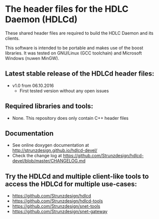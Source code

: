 # The header files for the HDLC Daemon (HDLCd)
These shared header files are required to build the HDLC Daemon and its clients.

This software is intended to be portable and makes use of the boost libraries. It was tested on GNU/Linux (GCC toolchain)
and Microsoft Windows (nuwen MinGW).

## Latest stable release of the HDLCd header files:
- v1.0 from 06.10.2016
  - First tested version without any open issues

## Required libraries and tools:
- None. This repository does only contain C++ header files

## Documentation
- See online doxygen documentation at http://strunzdesign.github.io/hdlcd-devel/
- Check the change log at https://github.com/Strunzdesign/hdlcd-devel/blob/master/CHANGELOG.md

## Try the HDLCd and multiple client-like tools to access the HDLCd for multiple use-cases:
- https://github.com/Strunzdesign/hdlcd
- https://github.com/Strunzdesign/hdlcd-tools
- https://github.com/Strunzdesign/snet-tools
- https://github.com/Strunzdesign/snet-gateway
